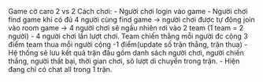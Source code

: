 Game cờ caro 2 vs 2
Cách chơi:
    - Người chơi login vào game
    - Người chơi find game khi có đủ 4 người cùng find game -> người chơi được tự động join vào room game 
         -> 4 người chơi sẽ ngầu nhiên rơi vào 2 team (1 team = 2 người)
    - 4 người chơi lần lượt chơi. Team chiến thằng mỗi người đc cộng 3 điểm team thua mỗi người cộng -1 điểm(update số trận thắng, trận thua)
    - Hệ thống sẽ lưu kết quả trận đấu gồm danh sách người chơi, người chiến thắng, người thất bại, thời gian chơi, sô lượt di chuyển trong trận.
    - Hiện đang chỉ có chat all trong 1 trận.